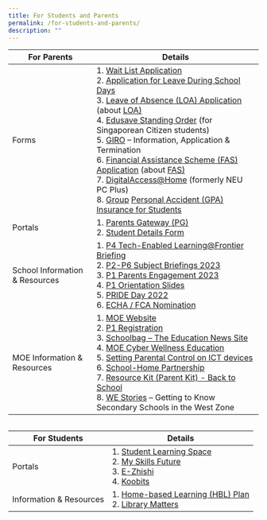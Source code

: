 ```yaml
---
title: For Students and Parents
permalink: /for-students-and-parents/
description: ""
---
```

| For Parents | Details | 
| -------- | -------- | 
| Forms | 1. [Wait List Application](https://go.gov.sg/fpswaitlist)<br>2. [Application for Leave During School Days](https://frontierpri.moe.edu.sg/wp-content/uploads/2023/01/Application-for-Leave-During-School-Days-v2023.01.pdf)<br>3. [Leave of Absence (LOA) Application](https://go.gov.sg/fpsloa) (about [LOA)](https://www.moe.gov.sg/returning-singaporeans)<br>4. [Edusave Standing Order](https://form.gov.sg/5be24a1bb3f842000fdc4e59) (for Singaporean Citizen students)<br>5. [GIRO](https://www.moe.gov.sg/financial-matters/fees/egiro) – Information, Application &amp; Termination<br>6. [Financial Assistance Scheme (FAS) Application](https://go.gov.sg/moe-efas) (about    [FAS)](https://www.moe.gov.sg/financial-matters/financial-assistance)<br>7. [DigitalAccess@Home](https://www.imda.gov.sg/dah) (formerly NEU PC Plus)<br>8. [Group](https://studentgpa.incomegroupins.com.sg/) [Personal Accident (GPA) Insurance for Students](https://studentgpa.incomegroupins.com.sg/) |   
| Portals | 1. [Parents Gateway (PG)](https://cms.isomer.gov.sg/parents-gateway/)<br>2. [Student Details Form](https://pg.moe.edu.sg/forms/sdf) |
| School Information &amp; Resources | 1. [P4 Tech-Enabled Learning@Frontier Briefing](https://go.gov.sg/p4-tel2023)<br>2. [P2-P6 Subject Briefings 2023](https://cms.isomer.gov.sg/subject-briefings-2023/)<br>3. [P1 Parents Engagement 2023](https://drive.google.com/file/d/1dVgumKkkOWFyFoGua9lYRZqFgEszEUUw/view?usp=share_link)<br>4. [P1 Orientation Slides](https://cms.isomer.gov.sg/p1-orientation-slides/)<br>5. [PRIDE Day 2022](-) <br>6. [ECHA / FCA Nomination](https://cms.isomer.gov.sg/echa-fca-nomination-links/)
| MOE Information &amp; Resources | 1. [MOE Website](https://www.moe.gov.sg/)<br>2. [P1 Registration](https://www.moe.gov.sg/primary/p1-registration)<br>3. [Schoolbag – The Education News Site](https://www.schoolbag.edu.sg/)<br>4. [MOE Cyber Wellness Education](https://www.moe.gov.sg/education-in-sg/our-programmes/cyber-wellness) <br>5. [Setting Parental Control on ICT devices](https://www.moe.gov.sg/news/press-releases/20190216-guidelines-for-school-home-partnership-preparing-students-for-the-future)<br>6. [School-Home Partnership](https://www.schoolbag.edu.sg/)<br>7. [Resource Kit (Parent Kit) - Back to School](https://cms.isomer.gov.sg/files/Resource-Kit-Parent-Kit-Back-to-School-Updated-final.pdf)<br>8. [WE Stories](https://online.fliphtml5.com/obrr/qkde/)   – Getting to Know Secondary Schools in the West Zone

```

```

| For Students | Details | 
| -------- | -------- | 
| Portals | 1. [Student Learning Space](https://cms.isomer.gov.sg/student-learning-space-sls/)<br>2. [My Skills Future](https://www.myskillsfuture.gov.sg/content/student/en/primary.html)<br>3. [E-Zhishi](https://www.ezhishi.net/Contents/index.html)<br>4. [Koobits ](https://member.koobits.com/) |
| Information &amp; Resources | 1. [Home-based Learning (HBL) Plan](https://cms.isomer.gov.sg/hbl-2/)<br>2. [Library Matters](https://www.frontierpri.moe.edu.sg/library-matters/) |
